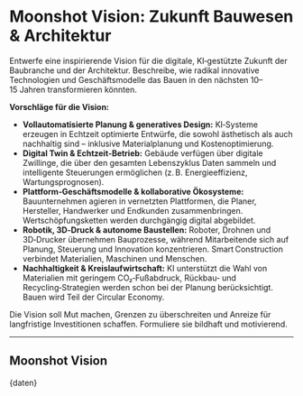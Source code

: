 # Moonshot Vision: Zukunft Bauwesen & Architektur

Entwerfe eine inspirierende Vision für die digitale, KI‑gestützte Zukunft der Baubranche und der Architektur.  Beschreibe, wie radikal innovative Technologien und Geschäftsmodelle das Bauen in den nächsten 10–15 Jahren transformieren könnten.

**Vorschläge für die Vision:**

* **Vollautomatisierte Planung & generatives Design:** KI‑Systeme erzeugen in Echtzeit optimierte Entwürfe, die sowohl ästhetisch als auch nachhaltig sind – inklusive Materialplanung und Kostenoptimierung.
* **Digital Twin & Echtzeit‑Betrieb:** Gebäude verfügen über digitale Zwillinge, die über den gesamten Lebenszyklus Daten sammeln und intelligente Steuerungen ermöglichen (z. B. Energieeffizienz, Wartungsprognosen).
* **Plattform‑Geschäftsmodelle & kollaborative Ökosysteme:** Bauunternehmen agieren in vernetzten Plattformen, die Planer, Hersteller, Handwerker und Endkunden zusammenbringen.  Wertschöpfungsketten werden durchgängig digital abgebildet.
* **Robotik, 3D‑Druck & autonome Baustellen:** Roboter, Drohnen und 3D‑Drucker übernehmen Bauprozesse, während Mitarbeitende sich auf Planung, Steuerung und Innovation konzentrieren.  Smart Construction verbindet Materialien, Maschinen und Menschen.
* **Nachhaltigkeit & Kreislaufwirtschaft:** KI unterstützt die Wahl von Materialien mit geringem CO₂‑Fußabdruck, Rückbau‑ und Recycling‑Strategien werden schon bei der Planung berücksichtigt.  Bauen wird Teil der Circular Economy.

Die Vision soll Mut machen, Grenzen zu überschreiten und Anreize für langfristige Investitionen schaffen.  Formuliere sie bildhaft und motivierend.

---

## Moonshot Vision

{daten}